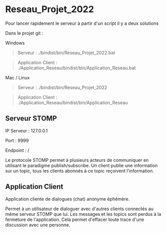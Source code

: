 # Reseau_Projet_2022

Pour lancer rapidement le serveur à partir d'un script il y a deux solutions

Dans le projet git :

Windows 
>Serveur : ./bindist/bin/Reseau_Projet_2022.bat

>Application Client : ./Application_Reseau/bindist/bin/Application_Reseau.bat

Mac / Linux
>Serveur : ./bindist/bin/Reseau_Projet_2022

>Application Client : ./Application_Reseau/bindist/bin/Application_Reseau

## Serveur STOMP
IP Serveur : 127.0.0.1

Port : 9999

Endpoint : /

Le protocole STOMP permet à plusieurs acteurs de communiquer en utilisant le
paradigme publish/subscribe. Un client publie une information sur un topic, tous les
clients abonnés à ce topic reçoivent l’information.

## Application Client
Application cliente de dialogues (chat) anonyme éphémère.

Permet à un utilisateur de dialoguer avec d'autres clients connectés au même serveur STOMP que lui.
Les messages et les topics sont perdus à la fermeture de l'application. Cela permet d'effacer toute trace d'une discussion avec une personne.
